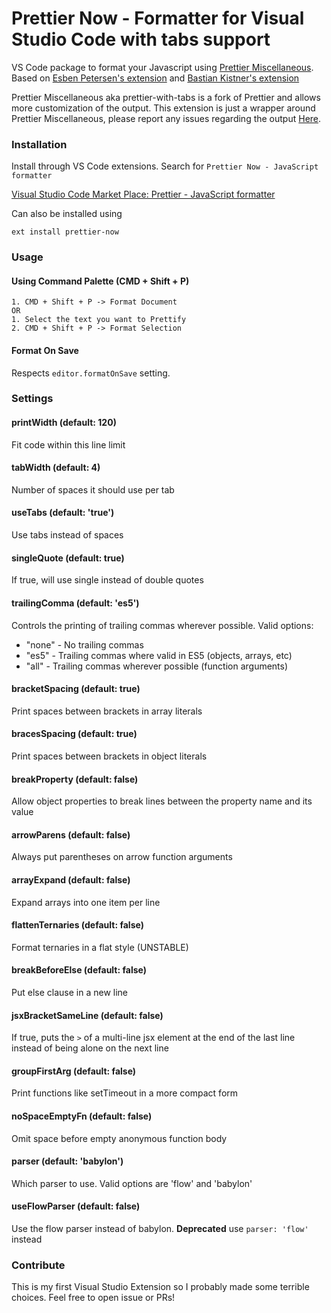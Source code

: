 # Prettier Now - Formatter for Visual Studio Code with tabs support

VS Code package to format your Javascript using [Prettier Miscellaneous](https://github.com/arijs/prettier-miscellaneous).
Based on [Esben Petersen's extension](https://marketplace.visualstudio.com/items?itemName=esbenp.prettier-vscode) and [Bastian Kistner's extension](https://marketplace.visualstudio.com/items?itemName=passionkind.prettier-vscode-with-tabs)

Prettier Miscellaneous aka prettier-with-tabs is a fork of Prettier and allows more customization of the output.
This extension is just a wrapper around Prettier Miscellaneous, please report any issues regarding the output [Here](https://github.com/arijs/prettier-miscellaneous).

### Installation

Install through VS Code extensions. Search for `Prettier Now - JavaScript formatter`

[Visual Studio Code Market Place: Prettier - JavaScript formatter](https://marketplace.visualstudio.com/items?itemName=remimarsal.prettier-now)

Can also be installed using 

```
ext install prettier-now
```

### Usage

#### Using Command Palette (CMD + Shift + P)

```
1. CMD + Shift + P -> Format Document
OR
1. Select the text you want to Prettify
2. CMD + Shift + P -> Format Selection
```

#### Format On Save

Respects `editor.formatOnSave` setting.

### Settings

#### printWidth (default: 120)

Fit code within this line limit

#### tabWidth (default: 4)

Number of spaces it should use per tab

#### useTabs (default: 'true')
Use tabs instead of spaces

#### singleQuote (default: true)
If true, will use single instead of double quotes

#### trailingComma (default: 'es5')
Controls the printing of trailing commas wherever possible. Valid options:
 - "none" - No trailing commas
 - "es5"  - Trailing commas where valid in ES5 (objects, arrays, etc)
 - "all"  - Trailing commas wherever possible (function arguments)

 #### bracketSpacing (default: true)
Print spaces between brackets in array literals

 #### bracesSpacing (default: true)
Print spaces between brackets in object literals

 #### breakProperty (default: false)
Allow object properties to break lines between the property name and its value

 #### arrowParens (default: false)
Always put parentheses on arrow function arguments

 #### arrayExpand (default: false)
Expand arrays into one item per line

 #### flattenTernaries (default: false)
Format ternaries in a flat style (UNSTABLE)

 #### breakBeforeElse (default: false)
Put else clause in a new line

#### jsxBracketSameLine (default: false)
If true, puts the `>` of a multi-line jsx element at the end of the last line instead of being alone on the next line

#### groupFirstArg (default: false)
Print functions like setTimeout in a more compact form

#### noSpaceEmptyFn (default: false)
Omit space before empty anonymous function body

#### parser (default: 'babylon')
Which parser to use. Valid options are 'flow' and 'babylon'

#### useFlowParser (default: false)
Use the flow parser instead of babylon. **Deprecated** use `parser: 'flow'` instead

### Contribute

This is my first Visual Studio Extension so I probably made some terrible choices. Feel free to open issue or PRs!